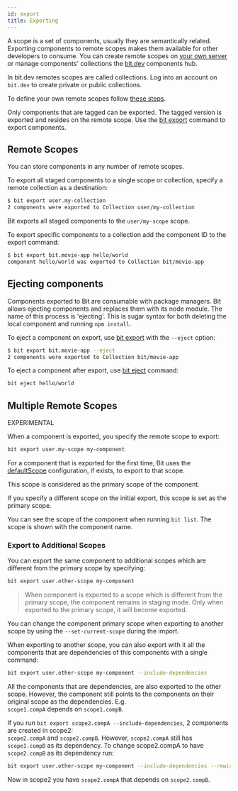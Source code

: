 ```yaml
---
id: export
title: Exporting
---
```


A scope is a set of components, usually they are semantically related. Exporting components to remote scopes makes them available for other developers to consume. You can create remote scopes on [your own server](/docs/bit-server) or manage components' collections the [bit.dev](https://bit.dev) components hub.  

In bit.dev remotes scopes are called collections. Log into an account on `bit.dev` to create private or public collections.  

To define your own remote scopes follow [these steps](/docs/bit-server#working-with-remote-scopes).  

Only components that are tagged can be exported. The tagged version is exported and resides on the remote scope. Use the [bit export](/docs/apis/cli-all#export) command to export components.

## Remote Scopes

You can store components in any number of remote scopes.  

To export all staged components to a single scope or collection, specify a remote collection as a destination:

```bash
$ bit export user.my-collection
2 components were exported to Collection user/my-collection
```

Bit exports all staged components to the `user/my-scope` scope.

To export specific components to a collection add the component ID to the export command:

```bash
$ bit export bit.movie-app hello/world
component hello/world was exported to Collection bit/movie-app
```

## Ejecting components

Components exported to Bit are consumable with package managers. Bit allows ejecting components and replaces them with its node module. The name of this process is 'ejecting'. This is sugar syntax for both deleting the local component and running `npm install`.

To eject a component on export, use [bit export](/docs/apis/cli-all#export) with the `--eject` option:

```bash
$ bit export bit.movie-app --eject
2 components were exported to Collection bit/movie-app
```

To eject a component after export, use [bit eject](/docs/apis/cli-all#eject) command:  

```bash
bit eject hello/world
```

## Multiple Remote Scopes

EXPERIMENTAL

When a component is exported, you specify the remote scope to export:  

```bash
bit export user.my-scope my-component
```

For a component that is exported for the first time, Bit uses the [defaultScope](/docs/conf-bit-json#defaultscope_) configuration, if exists, to export to that scope.  

This scope is considered as the primary scope of the component.  

If you specify a different scope on the initial export, this scope is set as the primary scope.  

You can see the scope of the component when running `bit list`. The scope is shown with the component name.  

### Export to Additional Scopes  

You can export the same component to additional scopes which are different from the primary scope by specifying:  

```bash
bit export user.other-scope my-component
```

> When component is exported to a scope which is different from the primary scope, the component remains in staging mode. Only when exported to the primary scope, it will become exported. 

You can change the component primary scope when exporting to another scope by using the `--set-current-scope` during the import.  

When exporting to another scope, you can also export with it all the components that are dependencies of this components with a single command:  

```bash
bit export user.other-scope my-component --include-dependencies
```

All the components that are dependencies, are also exported to the other scope. However, the component still points to the components on their original scope as the dependencies. E.g.  
`scope1.compA` depends on `scope1.compB`.  

If you run `bit export scope2.compA --include-dependencies`, 2 components are created in scope2:  
`scope2.compA` and `scope2.compB`. However, `scope2.compA` still has `scope1.compB` as its dependency. To change scope2.compA to have `scope2.compB` as its dependency run:  

```bash
bit export user.other-scope my-component --include-dependencies --rewire
```

Now in scope2 you have `scope2.compA` that depends on `scope2.compB`.  
